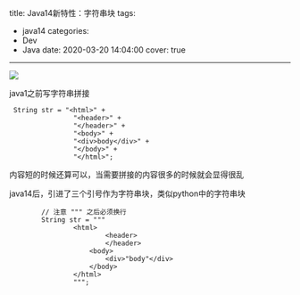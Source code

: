 title: Java14新特性：字符串块
tags:
  - java14
categories:
  - Dev
  - Java
date: 2020-03-20 14:04:00
cover: true

---

![](http://q6pznk9ej.bkt.clouddn.com/java.jpg)
<!-- more -->
java1之前写字符串拼接
```
 String str = "<html>" +
                "<header>" +
                "</header>" +
                "<body>" +
                "<div>body</div>" +
                "</body>" +
                "</html>";
```
内容短的时候还算可以，当需要拼接的内容很多的时候就会显得很乱

java14后，引进了三个引号作为字符串块，类似python中的字符串块
```
        // 注意 """ 之后必须换行
        String str = """
                <html>
                        <header>
                        </header>
                    <body>
                        <div>"body"</div>
                    </body>
                </html>
                """;
```